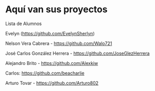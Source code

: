 # Aquí van sus proyectos

Lista de Alumnos


Evelyn (https://github.com/EvelynSherlyn)

Nelson Vera Cabrera - https://github.com/Walo721

José Carlos González Herrera - https://github.com/JoseGlezHerrera

Alejandro Brito - https://github.com/Alexkiw

Carlos: https://github.com/beacharlie

Arturo Tovar - https://github.com/Arturo802